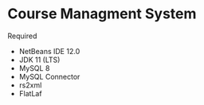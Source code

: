 # Course Managment System

Required
* NetBeans IDE 12.0
* JDK 11 (LTS)
* MySQL 8
* MySQL Connector
* rs2xml
* FlatLaf
